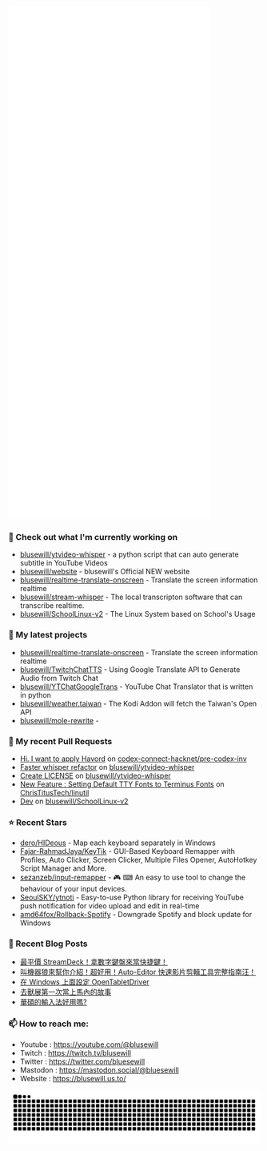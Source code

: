 <p align="left"><img src="https://raw.githubusercontent.com/blusewill/blusewill/main/github-metrics.svg" /></p>

### 👷 Check out what I'm currently working on

- [blusewill/ytvideo-whisper](https://github.com/blusewill/ytvideo-whisper) - a python script that can auto generate subtitle in YouTube Videos
- [blusewill/website](https://github.com/blusewill/website) - blusewill&#39;s Official NEW website
- [blusewill/realtime-translate-onscreen](https://github.com/blusewill/realtime-translate-onscreen) - Translate the screen information realtime
- [blusewill/stream-whisper](https://github.com/blusewill/stream-whisper) - The local transcripton software that can transcribe realtime.
- [blusewill/SchoolLinux-v2](https://github.com/blusewill/SchoolLinux-v2) - The Linux System based on School&#39;s Usage
### 🌱 My latest projects

- [blusewill/realtime-translate-onscreen](https://github.com/blusewill/realtime-translate-onscreen) - Translate the screen information realtime
- [blusewill/TwitchChatTTS](https://github.com/blusewill/TwitchChatTTS) - Using Google Translate API to Generate Audio from Twitch Chat
- [blusewill/YTChatGoogleTrans](https://github.com/blusewill/YTChatGoogleTrans) - YouTube Chat Translator that is written in python
- [blusewill/weather.taiwan](https://github.com/blusewill/weather.taiwan) - The Kodi Addon will fetch the Taiwan&#39;s Open API
- [blusewill/mole-rewrite](https://github.com/blusewill/mole-rewrite) - 
### 🔨 My recent Pull Requests

- [Hi. I want to apply Havord](https://github.com/codex-connect-hacknet/pre-codex-inv/pull/77) on [codex-connect-hacknet/pre-codex-inv](https://github.com/codex-connect-hacknet/pre-codex-inv)
- [Faster whisper refactor](https://github.com/blusewill/ytvideo-whisper/pull/10) on [blusewill/ytvideo-whisper](https://github.com/blusewill/ytvideo-whisper)
- [Create LICENSE](https://github.com/blusewill/ytvideo-whisper/pull/9) on [blusewill/ytvideo-whisper](https://github.com/blusewill/ytvideo-whisper)
- [New Feature : Setting Default TTY Fonts to Terminus Fonts](https://github.com/ChrisTitusTech/linutil/pull/698) on [ChrisTitusTech/linutil](https://github.com/ChrisTitusTech/linutil)
- [Dev](https://github.com/blusewill/SchoolLinux-v2/pull/18) on [blusewill/SchoolLinux-v2](https://github.com/blusewill/SchoolLinux-v2)
### ⭐ Recent Stars

- [dero/HIDeous](https://github.com/dero/HIDeous) - Map each keyboard separately in Windows
- [Fajar-RahmadJaya/KeyTik](https://github.com/Fajar-RahmadJaya/KeyTik) - GUI-Based Keyboard Remapper with Profiles, Auto Clicker, Screen Clicker, Multiple Files Opener, AutoHotkey Script Manager and More.
- [sezanzeb/input-remapper](https://github.com/sezanzeb/input-remapper) - 🎮 ⌨ An easy to use tool to change the behaviour of your input devices.
- [SeoulSKY/ytnoti](https://github.com/SeoulSKY/ytnoti) - Easy-to-use Python library for receiving YouTube push notification for video upload and edit in real-time
- [amd64fox/Rollback-Spotify](https://github.com/amd64fox/Rollback-Spotify) - Downgrade Spotify and block update for Windows
### 📰 Recent Blog Posts

- [最平價 StreamDeck！拿數字鍵盤來當快捷鍵！](https://blusewill.us.to/zh-tw/posts/4082c82/)
- [叫機器狼來幫你介紹！超好用！Auto-Editor 快速影片剪輯工具完整指南汪！](https://blusewill.us.to/zh-tw/posts/b53d236/)
- [在 Windows 上面設定 OpenTabletDriver](https://blusewill.us.to/zh-tw/posts/opentabletdriver-windows-setup/)
- [去獸展第一次當上馬內的故事](https://blusewill.us.to/zh-tw/posts/72bdecb/)
- [華碩的輸入法好用嗎?](https://blusewill.us.to/zh-tw/posts/5c6d06b/)
### 📫 How to reach me:
  - Youtube   : <https://youtube.com/@blusewill>
  - Twitch    : <https://twitch.tv/blusewill>
  - Twitter   : <https://twitter.com/bluesewill>
  - Mastodon  : <https://mastodon.social/@bluesewill>
  - Website   : <https://blusewill.us.to/>

<p align="center"><a href="https://github.com/Platane/snk">
  <img align="center" src="https://raw.githubusercontent.com/blusewill/blusewill/output/github-contribution-grid-snake-dark.svg" />
</a></p>

